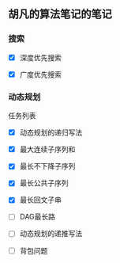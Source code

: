 ## 胡凡的算法笔记的笔记

### 搜索
* [x] 深度优先搜索
* [x] 广度优先搜索












### 动态规划
任务列表
* [x] 动态规划的递归写法
* [x] 最大连续子序列和
* [x] 最长不下降子序列
* [x] 最长公共子序列

* [x] 最长回文子串
* [ ] DAG最长路
* [ ] 动态规划的递推写法 
* [ ] 背包问题